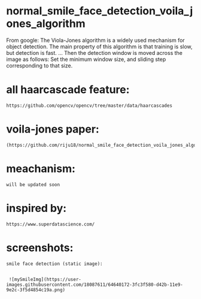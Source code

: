 # normal_smile_face_detection_voila_jones_algorithm
 From google: The Viola-Jones algorithm is a widely used mechanism for object detection. The main property of this algorithm is that training is slow, but detection is fast. ... Then the detection window is moved across the image as follows: Set the minimum window size, and sliding step corresponding to that size.
 
 # all haarcascade feature:
 
    https://github.com/opencv/opencv/tree/master/data/haarcascades
   
 # voila-jones paper:
 
    (https://github.com/riju18/normal_smile_face_detection_voila_jones_algorithm/files/3592175/10.1.1.10.6807.pdf)
 
 # meachanism:
 
    will be updated soon
    
 
 # inspired by:
 
    https://www.superdatascience.com/
    
 # screenshots:
   
    smile face detection (static image):
    
    
     ![mySmileImg](https://user-images.githubusercontent.com/18087611/64640172-3fc3f580-d42b-11e9-9e2c-3f5d4854c19a.png)
